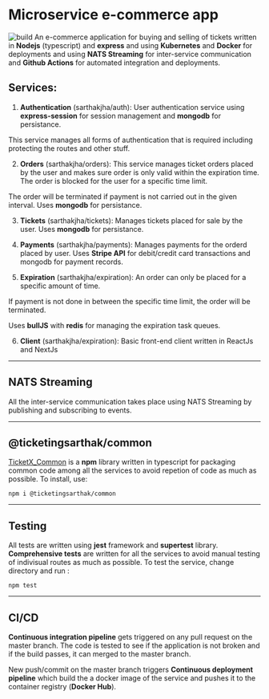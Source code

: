 # Microservice e-commerce app
![build](https://github.com/actions/hello-world/workflows/.github/workflows/deploy-auth.yml/badge.svg)
An e-commerce application for buying and selling of tickets written in **Nodejs** (typescript) and **express** and using **Kubernetes** and **Docker** for deployments and using **NATS Streaming** for inter-service communication and **Github Actions** for automated integration and deployments. 

## Services:

1. **Authentication** (sarthakjha/auth): User authentication service using **express-session** for session management and **mongodb** for persistance.

This service manages all forms of authentication that is required including protecting the routes and other stuff.

2. **Orders** (sarthakjha/orders):
This service manages ticket orders placed by the user and makes sure order is only valid within the expiration time. The order is blocked for the user for a specific time limit. 

The order will be terminated if payment is not carried out in the given interval. Uses **mongodb** for persistance.

3. **Tickets** (sarthakjha/tickets):
Manages tickets placed for sale by the user. Uses **mongodb** for persistance.

4. **Payments** (sarthakjha/payments):
Manages payments for the orderd placed by user. Uses **Stripe API** for debit/credit card transactions and mongodb for payment records.

5. **Expiration** (sarthakjha/expiration):
An order can only be placed for a specific amount of time. 

If payment is not done in between the specific time limit, the order will be terminated.

Uses **bullJS** with **redis** for managing the expiration task queues.

6. **Client** (sarthakjha/expiration):
Basic front-end client written in ReactJs and NextJs
****

## NATS Streaming
All the inter-service communication takes place using NATS Streaming by publishing and subscribing to events.

****
## @ticketingsarthak/common 

[TicketX_Common](https://github.com/SarthakJha/TicketX_common) is a
**npm** library written in typescript for packaging common code among all the services to avoid repetion of code as much as possible. To install, use:

`npm i @ticketingsarthak/common`

****
## Testing
All tests are written using **jest** framework and **supertest** library. **Comprehensive tests** are written for all the services to avoid manual testing of indivisual routes as much as possible. To test the service, change directory and run :

`npm test`
****

## CI/CD
**Continuous integration pipeline** gets triggered on any pull request on the master branch. The code is tested to see if the application is not broken and if the build passes, it can merged to the master branch.

New push/commit on the master branch triggers **Continuous deployment pipeline** which build the a docker image of the service and pushes it to the container registry (**Docker Hub**).



